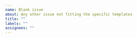 ```yaml
---
name: Blank issue
about: Any other issue not fitting the specific templates
title: ""
labels: ""
assignees: ""
---
```

